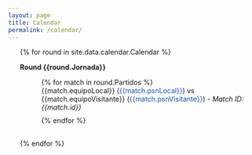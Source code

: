 ```yaml
---
layout: page
title: Calendar
permalink: /calendar/
---
```


<ul>
{% for round in site.data.calendar.Calendar %}
<li style="margin-bottom: 30px; list-style:none;">
<p><strong>Round {{round.Jornada}}</strong></p>
<ul style="margin: 10px 0 0 20px;">
{% for match in round.Partidos %}
<li style="margin-bottom: 10px; list-style:none;">
{{match.equipoLocal}} (<span style="color:#1756a9;">{{match.psnLocal}}</span>) vs {{match.equipoVisitante}} (<span style="color:#1756a9;">{{match.psnVisitante}}</span>) - <em>Match ID: {{match.id}}</em>
</li>
{% endfor %}
</ul>
</li>
{% endfor %}
</ul>